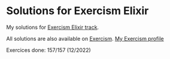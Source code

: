 # Solutions for Exercism Elixir

My solutions for [Exercism Elixir track](https://exercism.io/tracks/elixir).

All solutions are also available on [Exercism](https://exercism.org/profiles/aifrak/solutions).
[My Exercism profile](https://exercism.org/profiles/aifrak)

Exercices done: 157/157 (12/2022)